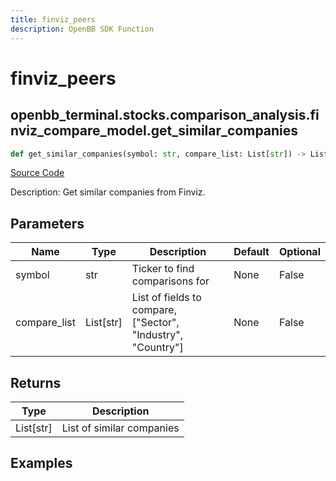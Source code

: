 ```yaml
---
title: finviz_peers
description: OpenBB SDK Function
---
```


# finviz_peers

## openbb_terminal.stocks.comparison_analysis.finviz_compare_model.get_similar_companies

```python title='openbb_terminal/stocks/comparison_analysis/finviz_compare_model.py'
def get_similar_companies(symbol: str, compare_list: List[str]) -> List
```
[Source Code](https://github.com/OpenBB-finance/OpenBBTerminal/tree/main/openbb_terminal/stocks/comparison_analysis/finviz_compare_model.py#L25)

Description: Get similar companies from Finviz.

## Parameters

| Name | Type | Description | Default | Optional |
| ---- | ---- | ----------- | ------- | -------- |
| symbol | str | Ticker to find comparisons for | None | False |
| compare_list | List[str] | List of fields to compare, ["Sector", "Industry", "Country"] | None | False |

## Returns

| Type | Description |
| ---- | ----------- |
| List[str] | List of similar companies |

## Examples

